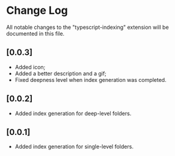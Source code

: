 # Change Log

All notable changes to the "typescript-indexing" extension will be documented in this file.

## [0.0.3]

- Added icon;
- Added a better description and a gif;
- Fixed deepness level when index generation was completed.

## [0.0.2]

- Added index generation for deep-level folders.

## [0.0.1]

- Added index generation for single-level folders.